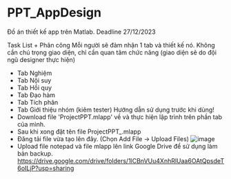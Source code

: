 # PPT_AppDesign
Đồ án thiết kế app trên Matlab. Deadline 27/12/2023

Task List + Phân công
Mỗi người sẽ đảm nhận 1 tab và thiết kế nó. Không cần chú trọng giao diện, chỉ cần quan tâm chức năng (giao diện sẽ do đội ngũ designer thực hiện)
-  Tab Nghiệm
-  Tab Nội suy
-  Tab Hồi quy
-  Tab Đạo hàm
-  Tab Tích phân 
-  Tab Giới thiệu nhóm (kiêm tester)
Hướng dẫn sử dụng trước khi dùng!
- Download file 'ProjectPPT.mlapp' về và thực hiện lập trình trên phần tab của mình.
- Sau khi xong đặt tên file ProjectPPT_<MSSV>.mlapp
- Đăng tải file vừa tạo lên đây. (Chọn Add File -> Upload Files)
![image](https://github.com/LongLe7184/PPT_AppDesign/assets/149240182/c119cedd-42f6-4c0d-982f-d70815fc50e7)
- Upload file notepad và file mlapp lên link Google Drive để sử dụng làm bản backup.
https://drive.google.com/drive/folders/1lCBnVUu4XnhRlUaa6OAtQpsdeT6oILjP?usp=sharing
